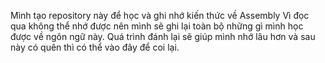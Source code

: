 Mình tạo repository này để học và ghi nhớ kiến thức về Assembly 
Vì đọc qua không thể nhớ được nên mình sẽ ghi lại toàn bộ những gì mình học được về ngôn ngữ này. Quá trình đánh lại sẽ giúp mình nhớ lâu hơn và sau này có quên thì có thể vào đây để coi lại.
